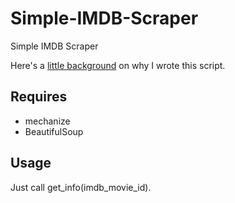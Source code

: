 Simple-IMDB-Scraper
===================

Simple IMDB Scraper

Here's a [little background](http://www.aashishtripathee.com/data-centric-approach-watching-movies/) on why I wrote this script.

## Requires
- mechanize
- BeautifulSoup

## Usage
Just call get_info(imdb_movie_id).
